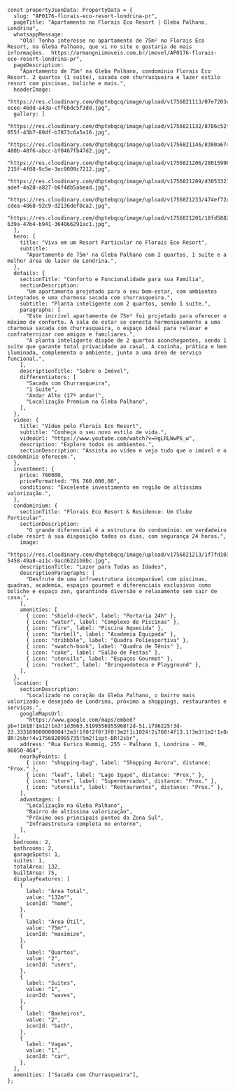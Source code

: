     const propertyJsonData: PropertyData = {
      slug: "AP0176-florais-eco-resort-londrina-pr",
      pageTitle: "Apartamento no Florais Eco Resort | Gleba Palhano, Londrina",
      whatsappMessage:
        "Olá! Tenho interesse no apartamento de 75m² no Florais Eco Resort, na Gleba Palhano, que vi no site e gostaria de mais informações.  https://armangniimoveis.com.br/imovel/AP0176-florais-eco-resort-londrina-pr",
      pageDescription:
        "Apartamento de 75m² na Gleba Palhano, condomínio Florais Eco Resort. 2 quartos (1 suíte), sacada com churrasqueira e lazer estilo resort com piscinas, boliche e mais.",
      headerImage:
        "https://res.cloudinary.com/dhptebqcq/image/upload/v1756821113/07e7203c-ecee-46dd-a43a-cff6bdc5f3dd.jpg",
      gallery: [
        "https://res.cloudinary.com/dhptebqcq/image/upload/v1756821132/8786c52f-055f-43b7-80df-b7873c6a5a16.jpg",
        "https://res.cloudinary.com/dhptebqcq/image/upload/v1756821146/8380a674-480b-48f6-abcc-bf0467fb47d2.jpg",
        "https://res.cloudinary.com/dhptebqcq/image/upload/v1756821206/28015996-215f-4f08-9c5e-3ec9009c7212.jpg",
        "https://res.cloudinary.com/dhptebqcq/image/upload/v1756821209/d3053321-adef-4a28-a827-b6f4db5abead.jpg",
        "https://res.cloudinary.com/dhptebqcq/image/upload/v1756821233/474ef72a-cdea-4868-92c9-d2136def0ca2.jpg",
        "https://res.cloudinary.com/dhptebqcq/image/upload/v1756821201/18fd5882-639a-47b4-b941-364066291ac1.jpg",
      ],
      hero: {
        title: "Viva em um Resort Particular no Florais Eco Resort",
        subtitle:
          "Apartamento de 75m² na Gleba Palhano com 2 quartos, 1 suíte e a melhor área de lazer de Londrina.",
      },
      details: {
        sectionTitle: "Conforto e Funcionalidade para sua Família",
        sectionDescription:
          "Um apartamento projetado para o seu bem-estar, com ambientes integrados e uma charmosa sacada com churrasqueira.",
        subtitle: "Planta inteligente com 2 quartos, sendo 1 suíte.",
        paragraphs: [
          "Este incrível apartamento de 75m² foi projetado para oferecer o máximo de conforto. A sala de estar se conecta harmoniosamente a uma charmosa sacada com churrasqueira, o espaço ideal para relaxar e confraternizar com amigos e familiares.",
          "A planta inteligente dispõe de 2 quartos aconchegantes, sendo 1 suíte que garante total privacidade ao casal. A cozinha, prática e bem iluminada, complementa o ambiente, junto a uma área de serviço funcional.",
        ],
        descriptionTitle: "Sobre o Imóvel",
        differentiators: [
          "Sacada com Churrasqueira",
          "1 Suíte",
          "Andar Alto (17º andar)",
          "Localização Premium na Gleba Palhano",
        ],
      },
      video: {
        title: "Vídeo pelo Florais Eco Resort",
        subtitle: "Conheça o seu novo estilo de vida.",
        videoUrl: "https://www.youtube.com/watch?v=HgLRLWwP6_w",
        description: "Explore todos os ambientes.",
        sectionDescription: "Assista ao vídeo e veja tudo que o imóvel e o condomínio oferecem.",
      },
      investment: {
        price: 760000,
        priceFormatted: "R$ 760.000,00",
        conditions: "Excelente investimento em região de altíssima valorização.",
      },
      condominium: {
        sectionTitle: "Florais Eco Resort & Residence: Um Clube Particular",
        sectionDescription:
          "O grande diferencial é a estrutura do condomínio: um verdadeiro clube resort à sua disposição todos os dias, com segurança 24 horas.",
        image:
          "https://res.cloudinary.com/dhptebqcq/image/upload/v1756821213/1f7fd103-5458-49a8-a11c-9acd6221b9bc.jpg",
        descriptionTitle: "Lazer para Todas as Idades",
        descriptionParagraphs: [
          "Desfrute de uma infraestrutura incomparável com piscinas, quadras, academia, espaços gourmet e diferenciais exclusivos como boliche e espaço zen, garantindo diversão e relaxamento sem sair de casa.",
        ],
        amenities: [
          { icon: "shield-check", label: "Portaria 24h" },
          { icon: "water", label: "Complexo de Piscinas" },
          { icon: "fire", label: "Piscina Aquecida" },
          { icon: "barbell", label: "Academia Equipada" },
          { icon: "dribbble", label: "Quadra Poliesportiva" },
          { icon: "swatch-book", label: "Quadra de Tênis" },
          { icon: "cake", label: "Salão de Festas" },
          { icon: "utensils", label: "Espaços Gourmet" },
          { icon: "rocket", label: "Brinquedoteca e Playground" },
        ],
      },
      location: {
        sectionDescription:
          "Localizado no coração da Gleba Palhano, o bairro mais valorizado e desejado de Londrina, próximo a shoppings, restaurantes e serviços.",
        googleMapsUrl:
          "https://www.google.com/maps/embed?pb=!1m18!1m12!1m3!1d3663.5199556955968!2d-51.1796225!3d-23.333169800000004!2m3!1f0!2f0!3f0!3m2!1i1024!2i768!4f13.1!3m3!1m2!1s0x94eb5cb4abebc3d9%3A0x7badf9e688bb1041!2sFlorais%20Eco%20Resort%20%26%20Residence!5e0!3m2!1spt-BR!2sbr!4v1756820995735!5m2!1spt-BR!2sbr",
        address: "Rua Eurico Hummig, 255 - Palhano 1, Londrina - PR, 86050-464",
        nearbyPoints: [
          { icon: "shopping-bag", label: "Shopping Aurora", distance: "Prox." },
          { icon: "leaf", label: "Lago Igapó", distance: "Prox." },
          { icon: "store", label: "Supermercados", distance: "Prox." },
          { icon: "utensils", label: "Restaurantes", distance: "Prox." },
        ],
        advantages: [
          "Localização na Gleba Palhano",
          "Bairro de altíssima valorização",
          "Próximo aos principais pontos da Zona Sul",
          "Infraestrutura completa no entorno",
        ],
      },
      bedrooms: 2,
      bathrooms: 2,
      garageSpots: 1,
      suites: 1,
      totalArea: 132,
      builtArea: 75,
      displayFeatures: [
        {
          label: "Área Total",
          value: "132m²",
          iconId: "home",
        },
        {
          label: "Área Útil",
          value: "75m²",
          iconId: "maximize",
        },
        {
          label: "Quartos",
          value: "2",
          iconId: "users",
        },
        {
          label: "Suítes",
          value: "1",
          iconId: "waves",
        },
        {
          label: "Banheiros",
          value: "2",
          iconId: "bath",
        },
        {
          label: "Vagas",
          value: "1",
          iconId: "car",
        },
      ],
      amenities: ["Sacada com Churrasqueira"],
    };
